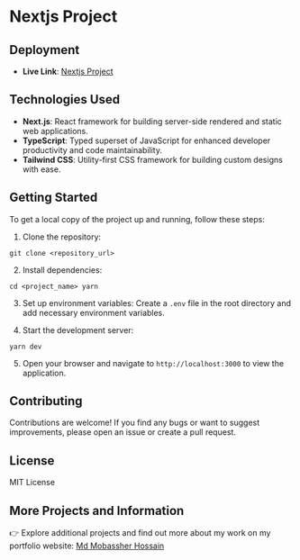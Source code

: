 # Nextjs Project

## Deployment

- **Live Link**: [Nextjs Project]()

## Technologies Used

- **Next.js**: React framework for building server-side rendered and static web applications.
- **TypeScript**: Typed superset of JavaScript for enhanced developer productivity and code maintainability.
- **Tailwind CSS**: Utility-first CSS framework for building custom designs with ease.

## Getting Started

To get a local copy of the project up and running, follow these steps:

1. Clone the repository:

```
git clone <repository_url>
```

2. Install dependencies:

```
cd <project_name> yarn
```

3. Set up environment variables:
   Create a `.env` file in the root directory and add necessary environment variables.

4. Start the development server:

```
yarn dev
```

5. Open your browser and navigate to `http://localhost:3000` to view the application.

## Contributing

Contributions are welcome! If you find any bugs or want to suggest improvements, please open an issue or create a pull request.

## License

MIT License

## More Projects and Information

👉 Explore additional projects and find out more about my work on my portfolio website: [Md Mobassher Hossain](https://mobassher.vercel.app)
